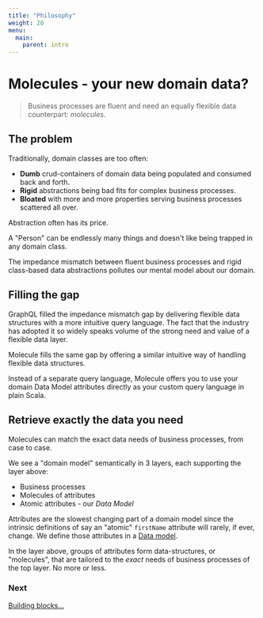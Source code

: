 ```yaml
---
title: "Philosophy"
weight: 20
menu:
  main:
    parent: intro
---
```



# Molecules - your new domain data?

>Business processes are fluent and need an equally flexible data counterpart: _molecules_.


## The problem

Traditionally, domain classes are too often:

- **Dumb** crud-containers of domain data being populated and consumed back and forth.
- **Rigid** abstractions being bad fits for complex business processes.
- **Bloated** with more and more properties serving business processes scattered all over.

Abstraction often has its price. 

A "Person" can be endlessly many things and doesn't like being trapped in any domain class.

The impedance mismatch between fluent business processes and rigid class-based data abstractions pollutes our mental model about our domain.


## Filling the gap

GraphQL filled the impedance mismatch gap by delivering flexible data structures with a more intuitive query language. The fact that the industry has adopted it so widely speaks volume of the strong need and value of a flexible data layer.


Molecule fills the same gap by offering a similar intuitive way of handling flexible data structures. 

Instead of a separate query language, Molecule offers you to use your domain Data Model attributes directly as your custom query language in plain Scala.



## Retrieve exactly the data you need

Molecules can match the exact data needs of business processes, from case to case.

We see a "domain model" semantically in 3 layers, each supporting the layer above:

- Business processes
- Molecules of attributes 
- Atomic attributes - our _Data Model_


Attributes are the slowest changing part of a domain model since the intrinsic definitions of say an "atomic" `firstName` attribute will rarely, if ever, change. We define those attributes in a [Data model](/setup/data-model/). 


In the layer above, groups of attributes form data-structures, or "molecules", that are tailored to the _exact_ needs of business processes of the top layer. No more or less.



### Next

[Building blocks...](/intro/building-blocks)
